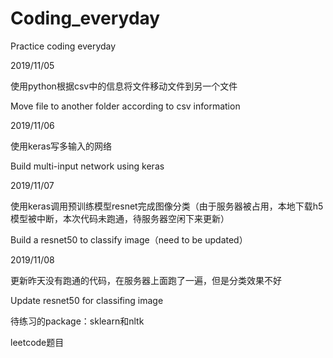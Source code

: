 # Coding_everyday
Practice coding everyday

2019/11/05 

使用python根据csv中的信息将文件移动文件到另一个文件 

Move file to another folder according to csv information

2019/11/06

使用keras写多输入的网络

Build multi-input network using keras

2019/11/07

使用keras调用预训练模型resnet完成图像分类（由于服务器被占用，本地下载h5模型被中断，本次代码未跑通，待服务器空闲下来更新）

Build a resnet50 to classify image（need to be updated）

2019/11/08

更新昨天没有跑通的代码，在服务器上面跑了一遍，但是分类效果不好

Update resnet50 for classifing image

待练习的package：sklearn和nltk

leetcode题目
